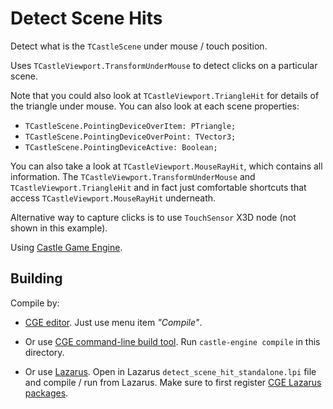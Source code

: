 # Detect Scene Hits

Detect what is the `TCastleScene` under mouse / touch position.

Uses `TCastleViewport.TransformUnderMouse` to detect clicks on a particular scene.

Note that you could also look at `TCastleViewport.TriangleHit` for details of the triangle under mouse. You can also look at each scene properties:

- `TCastleScene.PointingDeviceOverItem: PTriangle;`
- `TCastleScene.PointingDeviceOverPoint: TVector3;`
- `TCastleScene.PointingDeviceActive: Boolean;`

You can also take a look at `TCastleViewport.MouseRayHit`, which contains all information. The `TCastleViewport.TransformUnderMouse` and `TCastleViewport.TriangleHit` and in fact just comfortable shortcuts that access `TCastleViewport.MouseRayHit` underneath.

Alternative way to capture clicks is to use `TouchSensor` X3D node (not shown in this example).

Using [Castle Game Engine](https://castle-engine.io/).

## Building

Compile by:

- [CGE editor](https://castle-engine.io/manual_editor.php). Just use menu item _"Compile"_.

- Or use [CGE command-line build tool](https://castle-engine.io/build_tool). Run `castle-engine compile` in this directory.

- Or use [Lazarus](https://www.lazarus-ide.org/). Open in Lazarus `detect_scene_hit_standalone.lpi` file and compile / run from Lazarus. Make sure to first register [CGE Lazarus packages](https://castle-engine.io/documentation.php).
